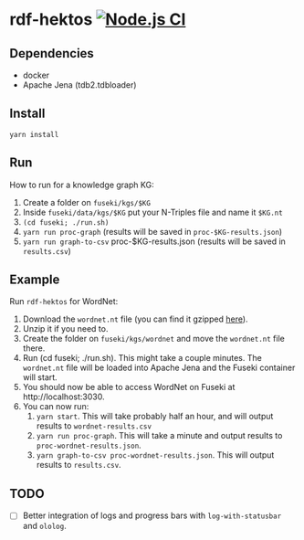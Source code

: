# rdf-hektos [![Node.js CI](https://github.com/andrefs/rdf-hektos/actions/workflows/test.yml/badge.svg)](https://github.com/andrefs/rdf-hektos/actions/workflows/test.yml)

## Dependencies

- docker
- Apache Jena (tdb2.tdbloader)

## Install

```
yarn install
```

## Run

How to run for a knowledge graph KG:

1. Create a folder on `fuseki/kgs/$KG`
1. Inside `fuseki/data/kgs/$KG` put your N-Triples file and name it `$KG.nt`
1. `(cd fuseki; ./run.sh)`
1. `yarn run proc-graph` (results will be saved in `proc-$KG-results.json`)
1. `yarn run graph-to-csv` proc-$KG-results.json (results will be saved in `results.csv`)

## Example

Run `rdf-hektos` for WordNet:

1. Download the `wordnet.nt` file (you can find it gzipped [here](http://wordnet-rdf.princeton.edu/static/wordnet.nt.gz)).
1. Unzip it if you need to.
1. Create the folder on `fuseki/kgs/wordnet` and move the `wordnet.nt` file there.
1. Run (cd fuseki; ./run.sh). This might take a couple minutes. The `wordnet.nt` file will be loaded into Apache Jena and the Fuseki container will start.
1. You should now be able to access WordNet on Fuseki at http://localhost:3030.
1. You can now run:
   1. `yarn start`. This will take probably half an hour, and will output results to `wordnet-results.csv`
   1. `yarn run proc-graph`. This will take a minute and output results to `proc-wordnet-results.json`.
   1. `yarn graph-to-csv proc-wordnet-results.json`. This will output results to `results.csv`.

## TODO

- [ ] Better integration of logs and progress bars with `log-with-statusbar` and `ololog`.

